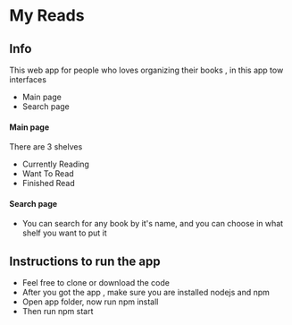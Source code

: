 # My Reads 
## Info
This web app for people who loves organizing their books , in this app tow interfaces <br> <ul>
    <li> Main page </li>
    <li> Search page </li>
</ul>

#### Main page <br> 
There are 3 shelves 
<ul>
    <li> Currently Reading  </li>
    <li> Want To Read </li>
    <li> Finished Read </li>
</ul>

#### Search page
<ul>
    <li>You can search for any book by it's name, 
        and you can choose in what shelf you want to put it
    </li>
 </ul>


## Instructions to run the app
 <ul> 
    <li> Feel free to clone or download the code  </li>
    <li> After you got the app , make sure you are installed nodejs and npm  </li>
    <li> Open app folder, now run npm install </li>
    <li> Then run npm start </li>
</ul>



